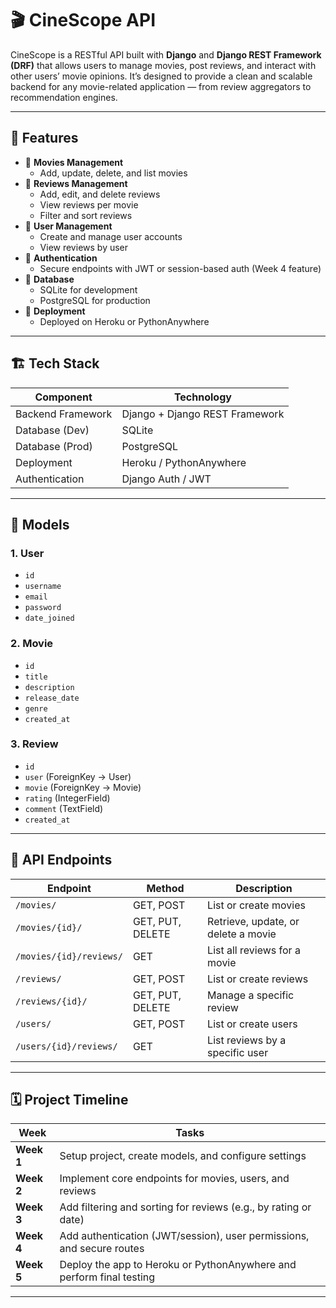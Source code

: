# 🎬 CineScope API

CineScope is a RESTful API built with **Django** and **Django REST Framework (DRF)** that allows users to manage movies, post reviews, and interact with other users’ movie opinions. It’s designed to provide a clean and scalable backend for any movie-related application — from review aggregators to recommendation engines.

---

## 🚀 Features

- 🔹 **Movies Management**
  - Add, update, delete, and list movies
- 🔹 **Reviews Management**
  - Add, edit, and delete reviews
  - View reviews per movie
  - Filter and sort reviews
- 🔹 **User Management**
  - Create and manage user accounts
  - View reviews by user
- 🔹 **Authentication**
  - Secure endpoints with JWT or session-based auth (Week 4 feature)
- 🔹 **Database**
  - SQLite for development
  - PostgreSQL for production
- 🔹 **Deployment**
  - Deployed on Heroku or PythonAnywhere

---

## 🏗️ Tech Stack

| Component | Technology |
|------------|-------------|
| Backend Framework | Django + Django REST Framework |
| Database (Dev) | SQLite |
| Database (Prod) | PostgreSQL |
| Deployment | Heroku / PythonAnywhere |
| Authentication | Django Auth / JWT |

---

## 🧱 Models

### 1. **User**
- `id`
- `username`
- `email`
- `password`
- `date_joined`

### 2. **Movie**
- `id`
- `title`
- `description`
- `release_date`
- `genre`
- `created_at`

### 3. **Review**
- `id`
- `user` (ForeignKey → User)
- `movie` (ForeignKey → Movie)
- `rating` (IntegerField)
- `comment` (TextField)
- `created_at`

---

## 🔗 API Endpoints

| Endpoint | Method | Description |
|-----------|---------|-------------|
| `/movies/` | GET, POST | List or create movies |
| `/movies/{id}/` | GET, PUT, DELETE | Retrieve, update, or delete a movie |
| `/movies/{id}/reviews/` | GET | List all reviews for a movie |
| `/reviews/` | GET, POST | List or create reviews |
| `/reviews/{id}/` | GET, PUT, DELETE | Manage a specific review |
| `/users/` | GET, POST | List or create users |
| `/users/{id}/reviews/` | GET | List reviews by a specific user |

---

## 🗓️ Project Timeline

| Week | Tasks |
|------|-------|
| **Week 1** | Setup project, create models, and configure settings |
| **Week 2** | Implement core endpoints for movies, users, and reviews |
| **Week 3** | Add filtering and sorting for reviews (e.g., by rating or date) |
| **Week 4** | Add authentication (JWT/session), user permissions, and secure routes |
| **Week 5** | Deploy the app to Heroku or PythonAnywhere and perform final testing |

---

